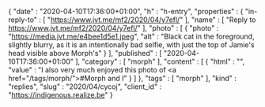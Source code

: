 {
  "date" : "2020-04-10T17:36:00+01:00",
  "h" : "h-entry",
  "properties" : {
    "in-reply-to" : [ "https://www.jvt.me/mf2/2020/04/y7efl/" ],
    "name" : [ "Reply to https://www.jvt.me/mf2/2020/04/y7efl/" ],
    "photo" : [ {
      "photo" : "https://media.jvt.me/e4bee1d5e1.jpeg",
      "alt" : "Black cat in the foreground, slightly blurry, as it is an intentionally bad selfie, with just the top of Jamie's head visible above Morph's"
    } ],
    "published" : [ "2020-04-10T17:36:00+01:00" ],
    "category" : [ "morph" ],
    "content" : [ {
      "html" : "",
      "value" : "I also very much enjoyed this photo of <a href=\"/tags/morph/\">#Morph</a> and I"
    } ]
  },
  "tags" : [ "morph" ],
  "kind" : "replies",
  "slug" : "2020/04/cycoj",
  "client_id" : "https://indigenous.realize.be"
}
